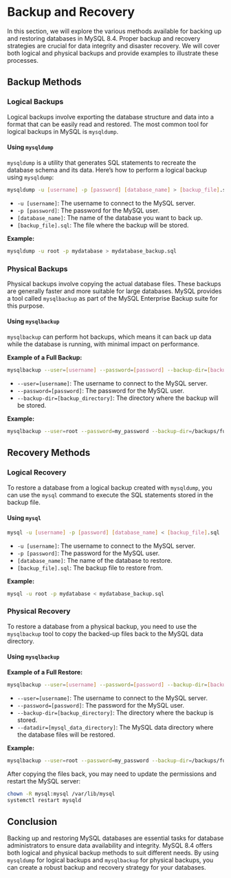 # Backup and Recovery

In this section, we will explore the various methods available for backing up and restoring databases in MySQL 8.4. Proper backup and recovery strategies are crucial for data integrity and disaster recovery. We will cover both logical and physical backups and provide examples to illustrate these processes.

## Backup Methods

### Logical Backups

Logical backups involve exporting the database structure and data into a format that can be easily read and restored. The most common tool for logical backups in MySQL is `mysqldump`.

#### Using `mysqldump`

`mysqldump` is a utility that generates SQL statements to recreate the database schema and its data. Here’s how to perform a logical backup using `mysqldump`:

```bash
mysqldump -u [username] -p [password] [database_name] > [backup_file].sql
```

- `-u [username]`: The username to connect to the MySQL server.
- `-p [password]`: The password for the MySQL user.
- `[database_name]`: The name of the database you want to back up.
- `[backup_file].sql`: The file where the backup will be stored.

**Example:**

```bash
mysqldump -u root -p mydatabase > mydatabase_backup.sql
```

### Physical Backups

Physical backups involve copying the actual database files. These backups are generally faster and more suitable for large databases. MySQL provides a tool called `mysqlbackup` as part of the MySQL Enterprise Backup suite for this purpose.

#### Using `mysqlbackup`

`mysqlbackup` can perform hot backups, which means it can back up data while the database is running, with minimal impact on performance.

**Example of a Full Backup:**

```bash
mysqlbackup --user=[username] --password=[password] --backup-dir=[backup_directory] backup-and-apply-log
```

- `--user=[username]`: The username to connect to the MySQL server.
- `--password=[password]`: The password for the MySQL user.
- `--backup-dir=[backup_directory]`: The directory where the backup will be stored.

**Example:**

```bash
mysqlbackup --user=root --password=my_password --backup-dir=/backups/full_backup backup-and-apply-log
```

## Recovery Methods

### Logical Recovery

To restore a database from a logical backup created with `mysqldump`, you can use the `mysql` command to execute the SQL statements stored in the backup file.

#### Using `mysql`

```bash
mysql -u [username] -p [password] [database_name] < [backup_file].sql
```

- `-u [username]`: The username to connect to the MySQL server.
- `-p [password]`: The password for the MySQL user.
- `[database_name]`: The name of the database to restore.
- `[backup_file].sql`: The backup file to restore from.

**Example:**

```bash
mysql -u root -p mydatabase < mydatabase_backup.sql
```

### Physical Recovery

To restore a database from a physical backup, you need to use the `mysqlbackup` tool to copy the backed-up files back to the MySQL data directory.

#### Using `mysqlbackup`

**Example of a Full Restore:**

```bash
mysqlbackup --user=[username] --password=[password] --backup-dir=[backup_directory] --datadir=[mysql_data_directory] copy-back
```

- `--user=[username]`: The username to connect to the MySQL server.
- `--password=[password]`: The password for the MySQL user.
- `--backup-dir=[backup_directory]`: The directory where the backup is stored.
- `--datadir=[mysql_data_directory]`: The MySQL data directory where the database files will be restored.

**Example:**

```bash
mysqlbackup --user=root --password=my_password --backup-dir=/backups/full_backup --datadir=/var/lib/mysql copy-back
```

After copying the files back, you may need to update the permissions and restart the MySQL server:

```bash
chown -R mysql:mysql /var/lib/mysql
systemctl restart mysqld
```

## Conclusion

Backing up and restoring MySQL databases are essential tasks for database administrators to ensure data availability and integrity. MySQL 8.4 offers both logical and physical backup methods to suit different needs. By using `mysqldump` for logical backups and `mysqlbackup` for physical backups, you can create a robust backup and recovery strategy for your databases.
